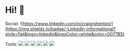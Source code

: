 # Hi! :wave:

Social: 
![https://www.linkedin.com/in/craigrshenton/](https://img.shields.io/badge/-LinkedIn-informational?style=flat&logo=linkedin&logoColor=white&color=0077B5)

Tools:
![](https://img.shields.io/badge/-Azure-informational?style=flat&logo=microsoft-azure&logoColor=white&color=0089D6)
![](https://img.shields.io/badge/-Python-informational?style=flat&logo=python&logoColor=white&color=3776AB)
![](https://img.shields.io/badge/-Tableau-informational?style=flat&logo=tableau&logoColor=white&color=E97627)
![](https://img.shields.io/badge/-GitHub-informational?style=flat&logo=github&logoColor=white&color=181717)
![](https://img.shields.io/badge/-VS_Code-informational?style=flat&logo=visual-studio-code&logoColor=white&color=007ACC)
![](https://img.shields.io/badge/-LinkedIn-informational?style=flat&logo=linkedin&logoColor=white&color=0077B5)



<!--
**craig-shenton/craig-shenton** is a ✨ _special_ ✨ repository because its `README.md` (this file) appears on your GitHub profile.
